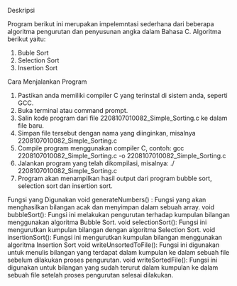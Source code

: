 Deskripsi 

Program berikut ini merupakan impelemntasi sederhana dari beberapa algoritma pengurutan dan penyusunan angka dalam Bahasa C. Algoritma berikut yaitu:
1.	Buble Sort
2.	Selection Sort
3.	Insertion Sort

Cara Menjalankan Program
1.	Pastikan anda memiliki compiler C yang terinstal di sistem anda, seperti GCC.
2.	Buka terminal atau command prompt.
3.	Salin kode program dari file 2208107010082_Simple_Sorting.c ke dalam file baru.
4.	Simpan file tersebut dengan nama yang diinginkan, misalnya 2208107010082_Simple_Sorting.c
5.	Compile program menggunakan compiler C, contoh: gcc 2208107010082_Simple_Sorting.c -o 2208107010082_Simple_Sorting.c
6.	Jalankan program yang telah dikompilasi, misalnya: ./ 2208107010082_Simple_Sorting.c
7.	Program akan menampilkan hasil output dari program bubble sort, selection sort dan insertion sort.
   
Fungsi yang Digunakan
void generateNumbers() : Fungsi yang akan menghasilkan bilangan acak dan menyimpan dalam sebuah array.
void bubbleSort(): Fungsi ini melakukan pengurutan terhadap kumpulan bilangan menggunakan algoritma Bubble Sort.
void selectionSort(): Fungsi ini mengurutkan kumpulan bilangan dengan algoritma Selection Sort.
void insertionSort(): Fungsi ini mengurutkan kumpulan bilangan menggunakan algoritma Insertion Sort
void writeUnsortedToFile(): Fungsi ini digunakan untuk menulis bilangan yang terdapat dalam kumpulan ke dalam sebuah file sebelum dilakukan proses pengurutan.
void writeSortedFile(): Fungsi ini digunakan untuk bilangan yang sudah terurut dalam kumpulan ke dalam sebuah file setelah proses pengurutan selesai dilakukan.


